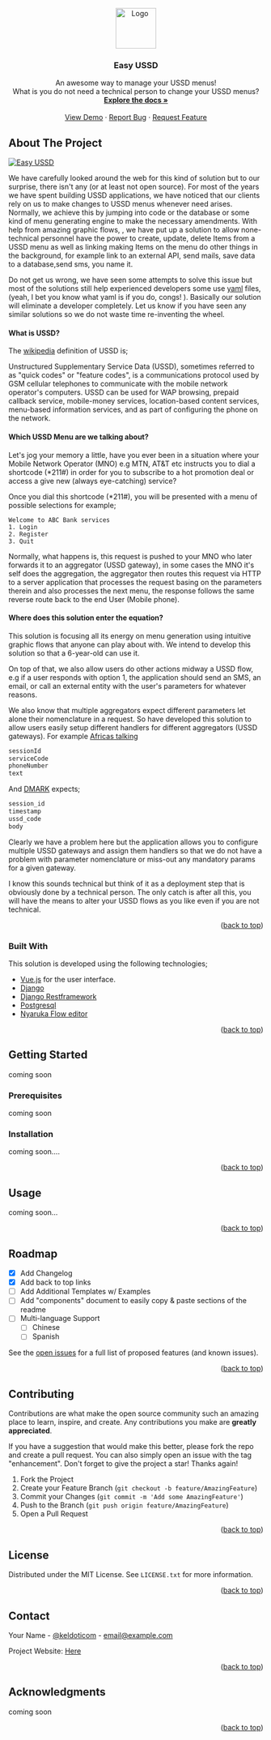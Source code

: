 <div id="top"></div>

<!--[![Contributors][contributors-shield]][contributors-url]
[![Forks][forks-shield]][forks-url]
[![Stargazers][stars-shield]][stars-url]
[![Issues][issues-shield]][issues-url]
[![LinkedIn][linkedin-shield]][linkedin-url]-->



<!-- PROJECT LOGO -->
<br />
<div align="center">
  <a href="https://github.com/othneildrew/Best-README-Template">
    <img src="kintu/static/landing/assets/img/favicon/favicon.png" alt="Logo" width="80" height="80">
  </a>

<h3 align="center">Easy USSD</h3>

  <p align="center">
    An awesome way to manage your USSD menus!
    <br>
    What is you do not need a technical person to change your USSD menus?
    <br />
    <a href="https://mondo.oddjobs/docs"><strong>Explore the docs »</strong></a>
    <br />
    <br />
    <a href="https://mondo.oddjobs/demo">View Demo</a>
    ·
    <a href="https://github.com/ekeeya/mondo">Report Bug</a>
    ·
    <a href="https://github.com/ekeeya/mondo/issues">Request Feature</a>
  </p>
</div>



<!-- TABLE OF CONTENTS -->
<!--<details>
  <summary>Table of Contents</summary>
  <ol>
    <li>
      <a href="#about-the-project">About The Project</a>
      <ul>
        <li><a href="#built-with">Built With</a></li>
      </ul>
    </li>
    <li>
      <a href="#getting-started">Getting Started</a>
      <ul>
        <li><a href="#prerequisites">Prerequisites</a></li>
        <li><a href="#installation">Installation</a></li>
      </ul>
    </li>
    <li><a href="#usage">Usage</a></li>
    <li><a href="#roadmap">Roadmap</a></li>
    <li><a href="#contributing">Contributing</a></li>
    <li><a href="#license">License</a></li>
    <li><a href="#contact">Contact</a></li>
    <li><a href="#acknowledgments">Acknowledgments</a></li>
  </ol>
</details>-->



<!-- ABOUT THE PROJECT -->
## About The Project

[![Easy USSD][product-screenshot]](https://mondo.oddjobs.tech)

We have carefully looked around the web for this kind of solution but to our surprise, there isn't any (or at least not
open source). 
For most of the years we have spent building USSD applications, we have noticed that our clients rely on us to make 
changes to USSD menus whenever need arises. Normally, we achieve this by jumping into code or the database or some 
kind of menu generating engine to make the necessary amendments. 
With help from amazing graphic flows, <!--[Nyaruka Flow Editor](https://github.com/nyaruka/floweditor)-->, we have put 
up a 
solution 
to allow none-technical personnel have the power to create, update, delete Items from a USSD menu as well as linking 
making Items on the menu do other things in the background, for example link to an external API, send mails, save 
data to a database,send sms, you name it.

Do not get us wrong, we have seen some attempts to solve this issue but most of the solutions still help experienced 
developers some use [yaml](https://yaml.org/) files, (yeah, I bet you know what yaml is if you do, congs! ). 
Basically our solution will eliminate a developer completely.
Let us know if you have seen any similar solutions so we do not waste time re-inventing the wheel.

#### What is USSD?
The [wikipedia](https://en.wikipedia.org/wiki/Unstructured_Supplementary_Service_Data) definition of USSD is; 

Unstructured Supplementary Service Data (USSD), sometimes referred to as "quick codes" or "feature codes", is a communications protocol used by GSM cellular telephones to communicate with the mobile network operator's computers. USSD can be used for WAP browsing, prepaid callback service, mobile-money services, location-based content services, menu-based information services, and as part of configuring the phone on the network.
#### Which USSD Menu are we talking about?

Let's jog your memory a little, have you ever been in a situation where your Mobile 
Network Operator (MNO) e.g MTN, AT&T etc instructs you to dial a shortcode (*211#) in order for you to subscribe to a 
hot 
promotion deal or access a give new (always eye-catching) service?

Once you dial this shortcode (*211#), you will be presented with a menu of possible selections for example;
```angular2html
Welcome to ABC Bank services
1. Login
2. Register
3. Quit
```
Normally, what happens is, this request is pushed to your MNO who later forwards  it to an aggregator (USSD gateway),
in 
some 
cases the MNO it's self does the aggregation, the aggregator then routes this request via HTTP to a server 
application that processes the request basing on the parameters therein and also processes the next menu, the response 
follows the same reverse route back to the end User (Mobile phone).

#### Where does this solution enter the equation?
This solution is focusing all its energy on menu generation using intuitive graphic flows that anyone can play about 
with. We intend to develop this solution so that a 6-year-old can use it.

On top of that, we also allow users do other actions midway a USSD flow, e.g if a user responds with option 1, the 
application should send an SMS, an email, or call an external entity with the user's parameters for whatever reasons.

We also know that multiple aggregators expect different parameters let alone their nomenclature in a request. So 
have developed this solution to allow users easily setup different handlers for different aggregators (USSD gateways).
For example [Africas talking](https://africastalking.com/ussd) 
```js
sessionId
serviceCode
phoneNumber
text
```
And [DMARK](https://dmarkmobile.com/) expects;
```js
session_id
timestamp
ussd_code
body
```
Clearly we have a problem here but the application allows you to configure multiple USSD gateways and assign them 
handlers so that we do not have a problem with parameter nomenclature or miss-out any mandatory params for a given 
gateway.

I know this sounds technical but think of it as a deployment step that is obviously done by a technical person. The 
only catch is after all this, you will have the means to alter your USSD flows as you like even if you are not 
technical.

<p align="right">(<a href="#top">back to top</a>)</p>



### Built With

This solution is developed using the following technologies;

* [Vue.js](https://vuejs.org/) for the user interface.
* [Django](https://docs.djangoproject.com/)
* [Django Restframework](https://www.django-rest-framework.org/)
* [Postgresql ](https://www.postgresql.org/)
* [Nyaruka Flow editor](https://www.npmjs.com/package/@nyaruka/flow-editor)

<p align="right">(<a href="#top">back to top</a>)</p>



<!-- GETTING STARTED -->
## Getting Started

coming soon 

### Prerequisites

coming soon

### Installation

<!--_Below is an example of how you can instruct your audience on installing and setting up your app. This template 
doesn't rely on any external dependencies or services._

1. Get a free API Key at [https://example.com](https://example.com)
2. Clone the repo
   ```sh
   git clone https://github.com/your_username_/Project-Name.git
   ```
3. Install NPM packages
   ```sh
   npm install
   ```
4. Enter your API in `config.js`
   ```js
   const API_KEY = 'ENTER YOUR API';
   ```
-->
coming soon....
<p align="right">(<a href="#top">back to top</a>)</p>



<!-- USAGE EXAMPLES -->
## Usage

coming soon...
<p align="right">(<a href="#top">back to top</a>)</p>



<!-- ROADMAP -->
## Roadmap

- [x] Add Changelog
- [x] Add back to top links
- [ ] Add Additional Templates w/ Examples
- [ ] Add "components" document to easily copy & paste sections of the readme
- [ ] Multi-language Support
    - [ ] Chinese
    - [ ] Spanish

See the [open issues](https://github.com/othneildrew/Best-README-Template/issues) for a full list of proposed features (and known issues).

<p align="right">(<a href="#top">back to top</a>)</p>



<!-- CONTRIBUTING -->
## Contributing

Contributions are what make the open source community such an amazing place to learn, inspire, and create. Any contributions you make are **greatly appreciated**.

If you have a suggestion that would make this better, please fork the repo and create a pull request. You can also simply open an issue with the tag "enhancement".
Don't forget to give the project a star! Thanks again!

1. Fork the Project
2. Create your Feature Branch (`git checkout -b feature/AmazingFeature`)
3. Commit your Changes (`git commit -m 'Add some AmazingFeature'`)
4. Push to the Branch (`git push origin feature/AmazingFeature`)
5. Open a Pull Request

<p align="right">(<a href="#top">back to top</a>)</p>



<!-- LICENSE -->
## License

Distributed under the MIT License. See `LICENSE.txt` for more information.

<p align="right">(<a href="#top">back to top</a>)</p>



<!-- CONTACT -->
## Contact

Your Name - [@keldoticom](https://twitter.com/keldoticom) - email@example.com

Project Website: [Here](https://mondo.oddjobs.tech)

<p align="right">(<a href="#top">back to top</a>)</p>



<!-- ACKNOWLEDGMENTS -->
## Acknowledgments

coming soon

<p align="right">(<a href="#top">back to top</a>)</p>



<!-- MARKDOWN LINKS & IMAGES -->
<!-- https://www.markdownguide.org/basic-syntax/#reference-style-links -->
[contributors-shield]: https://img.shields.io/github/contributors/othneildrew/Best-README-Template.svg?style=for-the-badge
[contributors-url]: https://github.com/othneildrew/Best-README-Template/graphs/contributors
[forks-shield]: https://img.shields.io/github/forks/othneildrew/Best-README-Template.svg?style=for-the-badge
[forks-url]: https://github.com/othneildrew/Best-README-Template/network/members
[stars-shield]: https://img.shields.io/github/stars/othneildrew/Best-README-Template.svg?style=for-the-badge
[stars-url]: https://github.com/othneildrew/Best-README-Template/stargazers
[issues-shield]: https://img.shields.io/github/issues/othneildrew/Best-README-Template.svg?style=for-the-badge
[issues-url]: https://github.com/othneildrew/Best-README-Template/issues
[license-shield]: https://img.shields.io/github/license/othneildrew/Best-README-Template.svg?style=for-the-badge
[license-url]: https://github.com/othneildrew/Best-README-Template/blob/master/LICENSE.txt
[linkedin-shield]: https://img.shields.io/badge/-LinkedIn-black.svg?style=for-the-badge&logo=linkedin&colorB=555
[linkedin-url]: https://linkedin.com/in/othneildrew
[product-screenshot]: kintu/static/landing/assets/img/easy-ussd.png